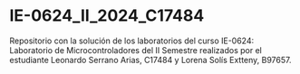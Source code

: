 # IE-0624_II_2024_C17484
Repositorio con la solución de los laboratorios del curso IE-0624: Laboratorio de Microcontroladores del II Semestre realizados por el estudiante Leonardo Serrano Arias, C17484 y Lorena Solís Extteny, B97657.
